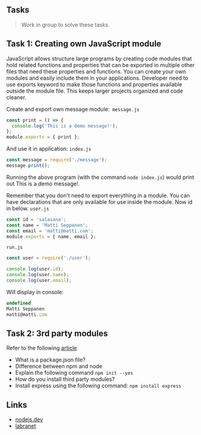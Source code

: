 ## Tasks

> Work in group to solve these tasks.

## Task 1: Creating own JavaScript module

JavaScript allows structure large programs by creating code modules that hold related functions and properties that can be exported in multiple other files that need these properties and functions. You can create your own modules and easily include them in your applications. Developer need to use exports keyword to make those functions and properties available outside the module file. This keeps larger projects organized and code cleaner.

Create and export own message module:` message.js`

```js
const print = () => {
  console.log('This is a demo message!');
};
module.exports = { print };
```

And use it in application: `index.js`

```js
const message = require('./message');
message.print();
```

Running the above program (with the command `node index.js`) would print out This is a demo message!.

Remember that you don't need to export everything in a module. You can have declarations that are only available for use inside the module. Now id in below. `user.js`

```js
const id = 'salasana';
const name = 'Matti Seppanen';
const email = 'matti@matti.com';
module.exports = { name, email };
```

`run.js`

```js
const user = require('./user');

console.log(user.id);
console.log(user.name);
console.log(user.email);
```

Will display in console:

```js
undefined
Matti Seppanen
matti@matti.com
```

## Task 2: 3rd party modules

Refer to the following [article](https://nodesource.com/blog/an-absolute-beginners-guide-to-using-npm/)

- What is a package.json file?
- Difference between npm and node
- Explain the following command `npm init --yes`
- How do you install third party modules?
- Install express using the following command: `npm install express`

## Links

- [nodejs.dev](https://nodejs.dev/en/learn/an-introduction-to-the-npm-package-manager/)
- [labranet](https://ytsp0200.pages.labranet.jamk.fi/04.-Node.js/03.-Node-Package-Manager/)
